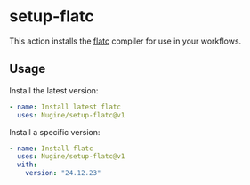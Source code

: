 # setup-flatc

This action installs the [flatc](https://github.com/google/flatbuffers) compiler
for use in your workflows.

## Usage

Install the latest version:

```yaml
- name: Install latest flatc
  uses: Nugine/setup-flatc@v1
```

Install a specific version:

```yaml
- name: Install flatc
  uses: Nugine/setup-flatc@v1
  with:
    version: "24.12.23"
```
